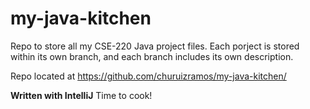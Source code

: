 # my-java-kitchen
Repo to store all my CSE-220 Java project files. Each porject is stored within its own branch, and each branch includes its own description.

Repo located at https://github.com/churuizramos/my-java-kitchen/

**Written with IntelliJ**
Time to cook!